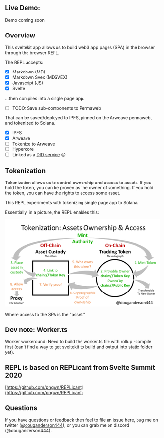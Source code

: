 ## Live Demo:

Demo coming soon

## Overview

This sveltekit app allows us to build web3 app pages (SPA) in the browser through the browser REPL.

The REPL accepts:

- [x] Markdown (MD)
- [x] Markdown Svex (MDSVEX)
- [x] Javascript (JS)
- [x] Svelte

...then compiles into a single page app.

- [ ] TODO: Save sub-components to Permaweb

That can be saved/deployed to IPFS, pinned on the Arweave permaweb, and tokenized to Solana.

- [x] IPFS
- [x] Arweave
- [ ] Tokenize to Arweave
- [ ] Hypercore
- [ ] Linked as a [DID service](https://www.w3.org/TR/did-core/#dfn-service) 😉

## Tokenization

Tokenization allows us to control ownership and access to assets. If you hold the token, you can be proven as the owner of something. If you hold the token, you can have the rights to access some asset.

This REPL experiments with tokenizing single page app to Solana.

Essentially, in a picture, the REPL enables this:

<img src='https://raw.githubusercontent.com/DougAnderson444/Tokenizer-Web-Repl/master/Tokenizer-process.png'>

Where access to the SPA is the "asset."

## Dev note: Worker.ts

Worker workeround: Need to build the worker.ts file with rollup -compile first (can't find a way to get sveltekit to build and output into static folder yet).

## REPL is based on REPLicant from Svelte Summit 2020

[https://github.com/pngwn/REPLicant](https://github.com/pngwn/REPLicant)

## Questions

If you have questions or feedback then feel to file an issue here, bug me on twitter ([@douganderson444](https://twitter.com/douganderson444)), or you can grab me on discord (@douganderson444).
